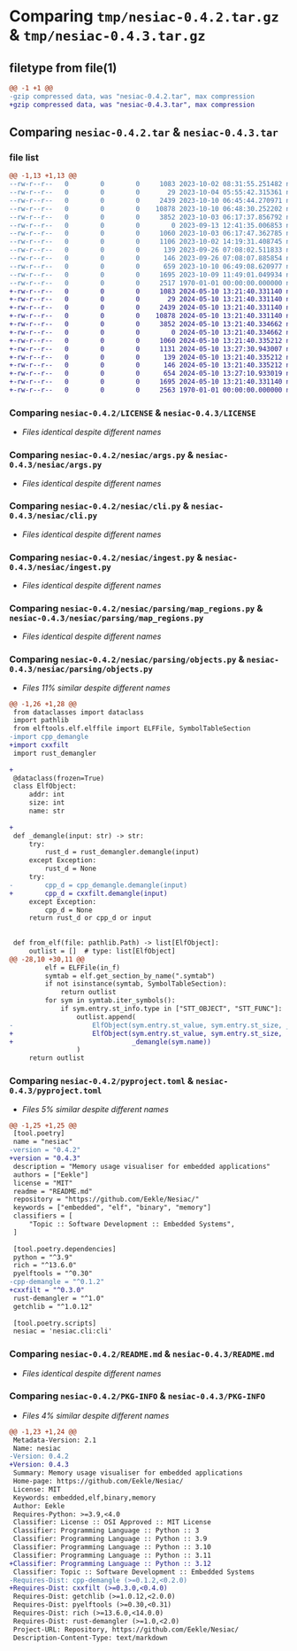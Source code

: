 # Comparing `tmp/nesiac-0.4.2.tar.gz` & `tmp/nesiac-0.4.3.tar.gz`

## filetype from file(1)

```diff
@@ -1 +1 @@
-gzip compressed data, was "nesiac-0.4.2.tar", max compression
+gzip compressed data, was "nesiac-0.4.3.tar", max compression
```

## Comparing `nesiac-0.4.2.tar` & `nesiac-0.4.3.tar`

### file list

```diff
@@ -1,13 +1,13 @@
--rw-r--r--   0        0        0     1083 2023-10-02 08:31:55.251482 nesiac-0.4.2/LICENSE
--rw-r--r--   0        0        0       29 2023-10-04 05:55:42.315361 nesiac-0.4.2/nesiac/__main__.py
--rw-r--r--   0        0        0     2439 2023-10-10 06:45:44.270971 nesiac-0.4.2/nesiac/args.py
--rw-r--r--   0        0        0    10878 2023-10-10 06:48:30.252202 nesiac-0.4.2/nesiac/cli.py
--rw-r--r--   0        0        0     3852 2023-10-03 06:17:37.856792 nesiac-0.4.2/nesiac/ingest.py
--rw-r--r--   0        0        0        0 2023-09-13 12:41:35.006853 nesiac-0.4.2/nesiac/parsing/__init__.py
--rw-r--r--   0        0        0     1060 2023-10-03 06:17:47.362785 nesiac-0.4.2/nesiac/parsing/map_regions.py
--rw-r--r--   0        0        0     1106 2023-10-02 14:19:31.408745 nesiac-0.4.2/nesiac/parsing/objects.py
--rw-r--r--   0        0        0      139 2023-09-26 07:08:02.511833 nesiac-0.4.2/nesiac/parsing/program_headers.py
--rw-r--r--   0        0        0      146 2023-09-26 07:08:07.885854 nesiac-0.4.2/nesiac/parsing/section_headers.py
--rw-r--r--   0        0        0      659 2023-10-10 06:49:08.620977 nesiac-0.4.2/pyproject.toml
--rw-r--r--   0        0        0     1695 2023-10-09 11:49:01.049934 nesiac-0.4.2/README.md
--rw-r--r--   0        0        0     2517 1970-01-01 00:00:00.000000 nesiac-0.4.2/PKG-INFO
+-rw-r--r--   0        0        0     1083 2024-05-10 13:21:40.331140 nesiac-0.4.3/LICENSE
+-rw-r--r--   0        0        0       29 2024-05-10 13:21:40.331140 nesiac-0.4.3/nesiac/__main__.py
+-rw-r--r--   0        0        0     2439 2024-05-10 13:21:40.331140 nesiac-0.4.3/nesiac/args.py
+-rw-r--r--   0        0        0    10878 2024-05-10 13:21:40.331140 nesiac-0.4.3/nesiac/cli.py
+-rw-r--r--   0        0        0     3852 2024-05-10 13:21:40.334662 nesiac-0.4.3/nesiac/ingest.py
+-rw-r--r--   0        0        0        0 2024-05-10 13:21:40.334662 nesiac-0.4.3/nesiac/parsing/__init__.py
+-rw-r--r--   0        0        0     1060 2024-05-10 13:21:40.335212 nesiac-0.4.3/nesiac/parsing/map_regions.py
+-rw-r--r--   0        0        0     1131 2024-05-10 13:27:30.943007 nesiac-0.4.3/nesiac/parsing/objects.py
+-rw-r--r--   0        0        0      139 2024-05-10 13:21:40.335212 nesiac-0.4.3/nesiac/parsing/program_headers.py
+-rw-r--r--   0        0        0      146 2024-05-10 13:21:40.335212 nesiac-0.4.3/nesiac/parsing/section_headers.py
+-rw-r--r--   0        0        0      654 2024-05-10 13:27:10.933019 nesiac-0.4.3/pyproject.toml
+-rw-r--r--   0        0        0     1695 2024-05-10 13:21:40.331140 nesiac-0.4.3/README.md
+-rw-r--r--   0        0        0     2563 1970-01-01 00:00:00.000000 nesiac-0.4.3/PKG-INFO
```

### Comparing `nesiac-0.4.2/LICENSE` & `nesiac-0.4.3/LICENSE`

 * *Files identical despite different names*

### Comparing `nesiac-0.4.2/nesiac/args.py` & `nesiac-0.4.3/nesiac/args.py`

 * *Files identical despite different names*

### Comparing `nesiac-0.4.2/nesiac/cli.py` & `nesiac-0.4.3/nesiac/cli.py`

 * *Files identical despite different names*

### Comparing `nesiac-0.4.2/nesiac/ingest.py` & `nesiac-0.4.3/nesiac/ingest.py`

 * *Files identical despite different names*

### Comparing `nesiac-0.4.2/nesiac/parsing/map_regions.py` & `nesiac-0.4.3/nesiac/parsing/map_regions.py`

 * *Files identical despite different names*

### Comparing `nesiac-0.4.2/nesiac/parsing/objects.py` & `nesiac-0.4.3/nesiac/parsing/objects.py`

 * *Files 11% similar despite different names*

```diff
@@ -1,26 +1,28 @@
 from dataclasses import dataclass
 import pathlib
 from elftools.elf.elffile import ELFFile, SymbolTableSection
-import cpp_demangle
+import cxxfilt
 import rust_demangler
 
+
 @dataclass(frozen=True)
 class ElfObject:
     addr: int
     size: int
     name: str
 
+
 def _demangle(input: str) -> str:
     try:
         rust_d = rust_demangler.demangle(input)
     except Exception:
         rust_d = None
     try:
-        cpp_d = cpp_demangle.demangle(input)
+        cpp_d = cxxfilt.demangle(input)
     except Exception:
         cpp_d = None
     return rust_d or cpp_d or input
 
 
 def from_elf(file: pathlib.Path) -> list[ElfObject]:
     outlist = []  # type: list[ElfObject]
@@ -28,10 +30,11 @@
         elf = ELFFile(in_f)
         symtab = elf.get_section_by_name(".symtab")
         if not isinstance(symtab, SymbolTableSection):
             return outlist
         for sym in symtab.iter_symbols():
             if sym.entry.st_info.type in ["STT_OBJECT", "STT_FUNC"]:
                 outlist.append(
-                    ElfObject(sym.entry.st_value, sym.entry.st_size, _demangle(sym.name))
+                    ElfObject(sym.entry.st_value, sym.entry.st_size,
+                              _demangle(sym.name))
                 )
     return outlist
```

### Comparing `nesiac-0.4.2/pyproject.toml` & `nesiac-0.4.3/pyproject.toml`

 * *Files 5% similar despite different names*

```diff
@@ -1,25 +1,25 @@
 [tool.poetry]
 name = "nesiac"
-version = "0.4.2"
+version = "0.4.3"
 description = "Memory usage visualiser for embedded applications"
 authors = ["Eekle"]
 license = "MIT"
 readme = "README.md"
 repository = "https://github.com/Eekle/Nesiac/"
 keywords = ["embedded", "elf", "binary", "memory"]
 classifiers = [
     "Topic :: Software Development :: Embedded Systems",
 ]
 
 [tool.poetry.dependencies]
 python = "^3.9"
 rich = "^13.6.0"
 pyelftools = "^0.30"
-cpp-demangle = "^0.1.2"
+cxxfilt = "^0.3.0"
 rust-demangler = "^1.0"
 getchlib = "^1.0.12"
 
 [tool.poetry.scripts]
 nesiac = 'nesiac.cli:cli'
```

### Comparing `nesiac-0.4.2/README.md` & `nesiac-0.4.3/README.md`

 * *Files identical despite different names*

### Comparing `nesiac-0.4.2/PKG-INFO` & `nesiac-0.4.3/PKG-INFO`

 * *Files 4% similar despite different names*

```diff
@@ -1,23 +1,24 @@
 Metadata-Version: 2.1
 Name: nesiac
-Version: 0.4.2
+Version: 0.4.3
 Summary: Memory usage visualiser for embedded applications
 Home-page: https://github.com/Eekle/Nesiac/
 License: MIT
 Keywords: embedded,elf,binary,memory
 Author: Eekle
 Requires-Python: >=3.9,<4.0
 Classifier: License :: OSI Approved :: MIT License
 Classifier: Programming Language :: Python :: 3
 Classifier: Programming Language :: Python :: 3.9
 Classifier: Programming Language :: Python :: 3.10
 Classifier: Programming Language :: Python :: 3.11
+Classifier: Programming Language :: Python :: 3.12
 Classifier: Topic :: Software Development :: Embedded Systems
-Requires-Dist: cpp-demangle (>=0.1.2,<0.2.0)
+Requires-Dist: cxxfilt (>=0.3.0,<0.4.0)
 Requires-Dist: getchlib (>=1.0.12,<2.0.0)
 Requires-Dist: pyelftools (>=0.30,<0.31)
 Requires-Dist: rich (>=13.6.0,<14.0.0)
 Requires-Dist: rust-demangler (>=1.0,<2.0)
 Project-URL: Repository, https://github.com/Eekle/Nesiac/
 Description-Content-Type: text/markdown
```

